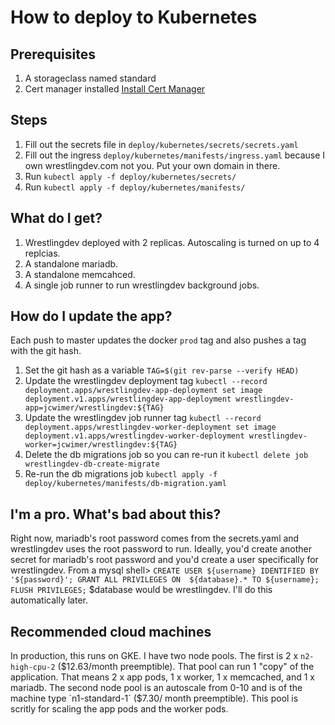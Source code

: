 # How to deploy to Kubernetes

## Prerequisites
1. A storageclass named standard
2. Cert manager installed [Install Cert Manager](https://docs.cert-manager.io/en/latest/getting-started/install/kubernetes.html)

## Steps
1. Fill out the secrets file in `deploy/kubernetes/secrets/secrets.yaml`
2. Fill out the ingress `deploy/kubernetes/manifests/ingress.yaml` because I own wrestlingdev.com not you. Put your own domain in there.
3. Run `kubectl apply -f deploy/kubernetes/secrets/`
4. Run `kubectl apply -f deploy/kubernetes/manifests/`

## What do I get?
1. Wrestlingdev deployed with 2 replicas. Autoscaling is turned on up to 4 replcias. 
2. A standalone mariadb.
3. A standalone memcahced.
4. A single job runner to run wrestlingdev background jobs.

## How do I update the app?
Each push to master updates the docker `prod` tag and also pushes a tag with the git hash.
1. Set the git hash as a variable `TAG=$(git rev-parse --verify HEAD)`
2. Update the wrestlingdev deployment tag `kubectl --record deployment.apps/wrestlingdev-app-deployment set image deployment.v1.apps/wrestlingdev-app-deployment wrestlingdev-app=jcwimer/wrestlingdev:${TAG}`
3. Update the wrestlingdev job runner tag `kubectl --record deployment.apps/wrestlingdev-worker-deployment set image deployment.v1.apps/wrestlingdev-worker-deployment wrestlingdev-worker=jcwimer/wrestlingdev:${TAG}`
4. Delete the db migrations job so you can re-run it `kubectl delete job wrestlingdev-db-create-migrate`
5. Re-run the db migrations job `kubectl apply -f deploy/kubernetes/manifests/db-migration.yaml`

## I'm a pro. What's bad about this?
Right now, mariadb's root password comes from the secrets.yaml and wrestlingdev uses the root password to run. Ideally, you'd create another secret for mariadb's root password and you'd create a user specifically for wrestlingdev.
From a mysql shell> `CREATE USER ${username} IDENTIFIED BY '${password}'; GRANT ALL PRIVILEGES ON  ${database}.* TO ${username}; FLUSH PRIVILEGES;` $database would be wrestlingdev. I'll do this automatically later.

## Recommended cloud machines
In production, this runs on GKE. I have two node pools. The first is 2 x `n2-high-cpu-2` ($12.63/month preemptible). That pool can run 1 "copy" of the application. That means 2 x app pods, 1 x worker, 1 x memcached, and 1 x mariadb. The second node pool is an autoscale from 0-10 and is of the machine type `n1-standard-1` ($7.30/ month preemptible). This pool is scritly for scaling the app pods and the worker pods.